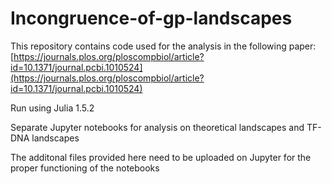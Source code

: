 # Incongruence-of-gp-landscapes

This repository contains code used for the analysis in the following paper: [https://journals.plos.org/ploscompbiol/article?id=10.1371/journal.pcbi.1010524](https://journals.plos.org/ploscompbiol/article?id=10.1371/journal.pcbi.1010524)
  
  Run using Julia 1.5.2
  
  Separate Jupyter notebooks for analysis on theoretical landscapes and TF-DNA landscapes

  The additonal files provided here need to be uploaded on Jupyter for the proper functioning of the notebooks

